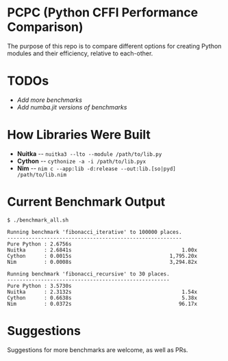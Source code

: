 # PCPC (Python CFFI Performance Comparison)

The purpose of this repo is to compare different options for creating Python modules and their efficiency, relative to each-other.

# TODOs
- *Add more benchmarks*
- *Add numba.jit versions of benchmarks*

# How Libraries Were Built
- **Nuitka** -- `nuitka3 --lto --module /path/to/lib.py`
- **Cython** -- `cythonize -a -i /path/to/lib.pyx`
- **Nim** -- `nim c --app:lib -d:release --out:lib.[so|pyd] /path/to/lib.nim`

# Current Benchmark Output
```console
$ ./benchmark_all.sh 

Running benchmark 'fibonacci_iterative' to 100000 places.
---------------------------------------------------------
Pure Python : 2.6756s
Nuitka      : 2.6841s                                    1.00x
Cython      : 0.0015s                                1,795.20x
Nim         : 0.0008s                                3,294.82x

Running benchmark 'fibonacci_recursive' to 30 places.
-----------------------------------------------------
Pure Python : 3.5730s
Nuitka      : 2.3132s                                    1.54x
Cython      : 0.6638s                                    5.38x
Nim         : 0.0372s                                   96.17x
```

# Suggestions
Suggestions for more benchmarks are welcome, as well as PRs.